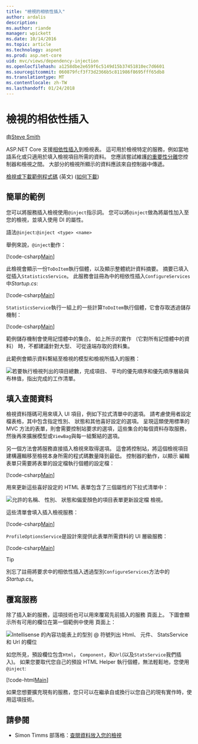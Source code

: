 ```yaml
---
title: "檢視的相依性插入"
author: ardalis
description: 
ms.author: riande
manager: wpickett
ms.date: 10/14/2016
ms.topic: article
ms.technology: aspnet
ms.prod: asp.net-core
uid: mvc/views/dependency-injection
ms.openlocfilehash: a1258dbe2e659f6c5149d15b37451810ec7d6601
ms.sourcegitcommit: 060879fcf3f73d2366b5c811986f8695fff65db8
ms.translationtype: MT
ms.contentlocale: zh-TW
ms.lasthandoff: 01/24/2018
---
```

# <a name="dependency-injection-into-views"></a>檢視的相依性插入

由[Steve Smith](https://ardalis.com/)

ASP.NET Core 支援[相依性插入](xref:fundamentals/dependency-injection)到檢視表。 這可用於檢視特定的服務，例如當地語系化或只適用於填入檢視項目所需的資料。 您應該嘗試維護[的重要性分離](http://deviq.com/separation-of-concerns/)您控制器和檢視之間。 大部分的檢視所顯示的資料應該來自控制器中傳遞。

[檢視或下載範例程式碼](https://github.com/aspnet/Docs/tree/master/aspnetcore/mvc/views/dependency-injection/sample) \(英文\) ([如何下載](xref:tutorials/index#how-to-download-a-sample))

## <a name="a-simple-example"></a>簡單的範例

您可以將服務插入檢視使用`@inject`指示詞。 您可以將`@inject`做為將屬性加入至您的檢視，並填入使用 DI 的屬性。

語法`@inject`:`@inject <type> <name>`

舉例來說，`@inject`動作：

[!code-csharp[Main](../../mvc/views/dependency-injection/sample/src/ViewInjectSample/Views/ToDo/Index.cshtml?highlight=4,5,15,16,17)]

此檢視會顯示一份`ToDoItem`執行個體，以及顯示整體統計資料摘要。 摘要已填入從插入`StatisticsService`。 此服務會註冊為中的相依性插入`ConfigureServices`中*Startup.cs*:

[!code-csharp[Main](../../mvc/views/dependency-injection/sample/src/ViewInjectSample/Startup.cs?highlight=6,7&range=15-22)]

`StatisticsService`執行一組上的一些計算`ToDoItem`執行個體，它會存取透過儲存機制：

[!code-csharp[Main](../../mvc/views/dependency-injection/sample/src/ViewInjectSample/Model/Services/StatisticsService.cs?highlight=15,20,26)]

範例儲存機制會使用記憶體中的集合。 如上所示的實作 （它對所有記憶體中的資料） 時，不都建議針對大型、 可從遠端存取的資料集。

此範例會顯示資料繫結至檢視的模型和檢視所插入的服務：

![若要執行檢視列出的項目總數，完成項目、 平均的優先順序和優先順序層級與布林值，指出完成的工作清單。](dependency-injection/_static/screenshot.png)

## <a name="populating-lookup-data"></a>填入查閱資料

檢視資料隱碼可用來填入 UI 項目，例如下拉式清單中的選項。 請考慮使用者設定檔表格，其中包含指定性別、 狀態和其他喜好設定的選項。 呈現這類使用標準的 MVC 方法的表單，則會需要控制站要求的選項，這些集合的每個資料存取服務，然後再來擴展模型或`ViewBag`與每一組繫結的選項。

另一個方法會將服務直接插入檢視來取得選項。 這會將控制站，將這個檢視項目建構邏輯移至檢視本身所需的程式碼數量降到最低。 控制器的動作，以顯示 編輯表單只需要將表單的設定檔執行個體的設定檔：

[!code-csharp[Main](../../mvc/views/dependency-injection/sample/src/ViewInjectSample/Controllers/ProfileController.cs?highlight=9,19)]

用來更新這些喜好設定的 HTML 表單包含了三個屬性的下拉式清單中：

![允許的名稱、 性別、 狀態和偏愛顏色的項目表單更新設定檔 檢視。](dependency-injection/_static/updateprofile.png)

這些清單會填入插入檢視服務：

[!code-csharp[Main](../../mvc/views/dependency-injection/sample/src/ViewInjectSample/Views/Profile/Index.cshtml?highlight=4,16,17,21,22,26,27)]

`ProfileOptionsService`是設計來提供此表單所需資料的 UI 層級服務：

[!code-csharp[Main](../../mvc/views/dependency-injection/sample/src/ViewInjectSample/Model/Services/ProfileOptionsService.cs?highlight=7,13,24)]

>[!TIP]
> 別忘了註冊將要求中的相依性插入透過型別`ConfigureServices`方法中的*Startup.cs*。

## <a name="overriding-services"></a>覆寫服務

除了插入新的服務，這項技術也可以用來覆寫先前插入的服務 頁面上。 下圖會顯示所有可用的欄位在第一個範例中使用 頁面上：

![Intellisense 的內容功能表上的型別 @ 符號列出 Html、 元件、 StatsService 和 Url 的欄位](dependency-injection/_static/razor-fields.png)

如您所見，預設欄位包含`Html`， `Component`，和`Url`(以及`StatsService`我們插入)。 如果您要取代您自己的預設 HTML Helper 執行個體，無法輕鬆地，您使用`@inject`:

[!code-html[Main](../../mvc/views/dependency-injection/sample/src/ViewInjectSample/Views/Helper/Index.cshtml?highlight=3,11)]

如果您想要擴充現有的服務，您只可以在繼承自或換行以您自己的現有實作時，使用這項技術。

## <a name="see-also"></a>請參閱

* Simon Timms 部落格：[查閱資料放入您的檢視](http://blog.simontimms.com/2015/06/09/getting-lookup-data-into-you-view/)
